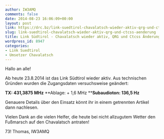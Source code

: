 ```yaml
---
author: IW3AMQ
comments: false
date: 2014-08-23 16:06:09+00:00
layout: post
link: https://drc.bz/link-suedtirol-chavalatsch-wieder-aktiv-qrg-und-ctcss-aenderung/
slug: link-suedtirol-chavalatsch-wieder-aktiv-qrg-und-ctcss-aenderung
title: Link Südtirol - Chavalatsch wieder aktiv, QRG und Ctcss Änderung!
wordpress_id: 8947
categories:
- Link Suedtirol
- Umsetzer Chavalatsch
---
```


Hallo an alle!

Ab heute 23.8.2014 ist das Link Südtirol wieder aktiv. Aus technischen Gründen wurden die Zugangsdaten versuchsweise geändert:


**TX: 431,3875 MHz**
**Ablage: + 1,6 MHz
****Subaudioton: 136,5 Hz**


Genauere Details über den Einsatz könnt ihr in einem getrennten Artikel dann nachlesen.

Vielen Dank an die vielen Helfer, die heute bei nicht allzugutem Wetter den Fußmarsch auf den Chavalatsch antraten!

73! Thomas, IW3AMQ
